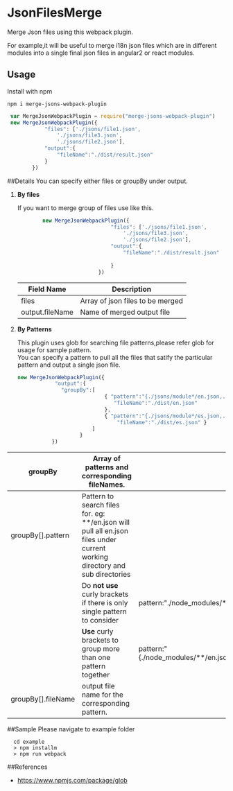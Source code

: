 # JsonFilesMerge

Merge Json files using this webpack plugin.

For example,it will be useful to
merge i18n json files which are in different modules into a single
final json files in angular2 or react modules.

 

 
## Usage

Install with npm

```
npm i merge-jsons-webpack-plugin
```

```javascript
 var MergeJsonWebpackPlugin = require("merge-jsons-webpack-plugin")
 new MergeJsonWebpackPlugin({
            "files": ['./jsons/file1.json',
                './jsons/file3.json',
                './jsons/file2.json'],
            "output":{
                "fileName":"./dist/result.json"
            }
        })
```

##Details
  You can specify either files or  groupBy under output.
  
  1. **By files**
  
       If you want to merge group of files use like this.
      
       ````javascript
               new MergeJsonWebpackPlugin({
                                     "files": ['./jsons/file1.json',
                                         './jsons/file3.json',
                                         './jsons/file2.json'],
                                     "output":{
                                         "fileName":"./dist/result.json"
                         
                                     }
                                 })
       ````
       | Field Name      	| Description                      	|
       |-----------------	|----------------------------------	|
       | files           	| Array of json files to be merged 	|
       | output.fileName 	| Name of merged output file       	|
   
      
  2. **By Patterns** 
       
       This plugin uses glob for searching file patterns,please refer glob for usage for sample pattern.               
                  You can specify a pattern to pull all the files that satify the particular pattern and output a single json file.
                  
       ````javascript
       new MergeJsonWebpackPlugin({
                   "output":{
                     "groupBy":[
                                   { "pattern":"{./jsons/module*/en.json,./jsons/file1.json}", 
                                      "fileName":"./dist/en.json" 
                                   },
                                   { "pattern":"{./jsons/module*/es.json,./jsons/file2.json}", 
                                       "fileName":"./dist/es.json" }
                               ]        
                           }
                  })  
     ````
   
   
   | groupBy            | Array of patterns and corresponding fileNames.                                                                              |                                                                 |
   |--------------------|-----------------------------------------------------------------------------------------------------------------------------|-----------------------------------------------------------------|
   | groupBy[].pattern  | Pattern to search files for. eg: **/en.json will pull all en.json files under current working directory and sub directories |                                                                 |
   |                    | Do **not use** curly brackets if there is only single pattern to consider                                                   | pattern:"./node_modules/**/en.json"                             |
   |                    | **Use** curly brackets to group more than one pattern together                                                              | pattern:"{./node_modules/**/en.json,./src/assets/i18n/en.json}" |
   | groupBy[].fileName | output file name for the corresponding pattern.                                                                             |                                                                 |
 
      
##Sample
  Please navigate to example folder
 
 ```
   cd example
   > npm installm
   > npm run webpack

```

##References

 - https://www.npmjs.com/package/glob
